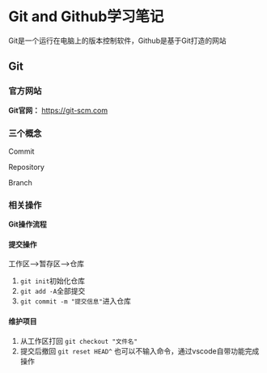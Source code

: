 # Git and Github学习笔记

Git是一个运行在电脑上的版本控制软件，Github是基于Git打造的网站

## Git
### 官方网站
**Git官网：** https://git-scm.com
### 三个概念
Commit

Repository

Branch

### 相关操作
**Git操作流程**
#### 提交操作

工作区-->暂存区-->仓库
1. `git init`初始化仓库
2. `git add -A`全部提交
3. `git commit -m "提交信息"`进入仓库
#### 维护项目
1. 从工作区打回
`git checkout "文件名"`
2. 提交后撤回
`git reset HEAD^`
也可以不输入命令，通过vscode自带功能完成操作
